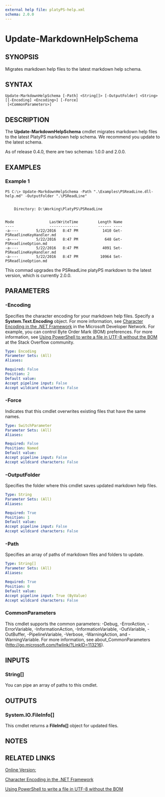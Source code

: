 ```yaml
---
external help file: platyPS-help.xml
schema: 2.0.0
---
```


# Update-MarkdownHelpSchema
## SYNOPSIS
Migrates markdown help files to the latest markdown help schema.
## SYNTAX

```
Update-MarkdownHelpSchema [-Path] <String[]> [-OutputFolder] <String> [[-Encoding] <Encoding>] [-Force]
 [<CommonParameters>]
```

## DESCRIPTION
The **Update-MarkdownHelpSchema** cmdlet migrates markdown help files to the latest PlatyPS markdown help schema.
We recommend you update to the latest schema.

As of release 0.4.0, there are two schemas: 1.0.0 and 2.0.0.
## EXAMPLES

### Example 1
```
PS C:\> Update-MarkdownHelpSchema -Path ".\Examples\PSReadLine.dll-help.md" -OutputFolder ".\PSReadLine"


    Directory: D:\Working\PlatyPS\PSReadLine


Mode                LastWriteTime         Length Name
----                -------------         ------ ----
-a----        5/22/2016   8:47 PM           1410 Get-PSReadlineKeyHandler.md
-a----        5/22/2016   8:47 PM            648 Get-PSReadlineOption.md
-a----        5/22/2016   8:47 PM           4091 Set-PSReadlineKeyHandler.md
-a----        5/22/2016   8:47 PM          10964 Set-PSReadlineOption.md
```

This commad upgrades the PSReadLine platyPS markdown to the latest version, which is currently 2.0.0.
## PARAMETERS

### -Encoding
Specifies the character encoding for your markdown help files.
Specify a **System.Text.Encoding** object.
For more information, see [Character Encoding in the .NET Framework](https://msdn.microsoft.com/en-us/library/ms404377.aspx) in the Microsoft Developer Network.
For example, you can control Byte Order Mark (BOM) preferences.
For more information, see [Using PowerShell to write a file in UTF-8 without the BOM](http://stackoverflow.com/questions/5596982/using-powershell-to-write-a-file-in-utf-8-without-the-bom) at the Stack Overflow community.


```yaml
Type: Encoding
Parameter Sets: (All)
Aliases:

Required: False
Position: 2
Default value:
Accept pipeline input: False
Accept wildcard characters: False
```

### -Force
Indicates that this cmdlet overwrites existing files that have the same names.


```yaml
Type: SwitchParameter
Parameter Sets: (All)
Aliases:

Required: False
Position: Named
Default value:
Accept pipeline input: False
Accept wildcard characters: False
```

### -OutputFolder
Specifies the folder where this cmdlet saves updated markdown help files.


```yaml
Type: String
Parameter Sets: (All)
Aliases:

Required: True
Position: 1
Default value:
Accept pipeline input: False
Accept wildcard characters: False
```

### -Path
Specifies an array of paths of markdown files and folders to update.


```yaml
Type: String[]
Parameter Sets: (All)
Aliases:

Required: True
Position: 0
Default value:
Accept pipeline input: True (ByValue)
Accept wildcard characters: False
```

### CommonParameters
This cmdlet supports the common parameters: -Debug, -ErrorAction, -ErrorVariable, -InformationAction, -InformationVariable, -OutVariable, -OutBuffer, -PipelineVariable, -Verbose, -WarningAction, and -WarningVariable. For more information, see about_CommonParameters (http://go.microsoft.com/fwlink/?LinkID=113216).
## INPUTS

### String[]
You can pipe an array of paths to this cmdlet.
## OUTPUTS

### System.IO.FileInfo[]
This cmdlet returns a **FileInfo[]** object for updated files.
## NOTES

## RELATED LINKS

[Online Version:](https://github.com/PowerShell/platyPS/blob/master/docs/Update-MarkdownHelpSchema.md)

[Character Encoding in the .NET Framework](https://msdn.microsoft.com/en-us/library/ms404377.aspx)

[Using PowerShell to write a file in UTF-8 without the BOM](http://stackoverflow.com/questions/5596982/using-powershell-to-write-a-file-in-utf-8-without-the-bom)
